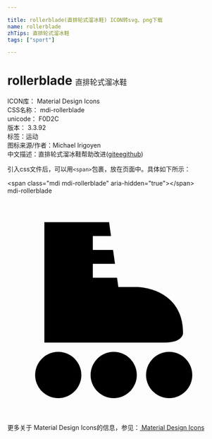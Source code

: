 ```yaml
---

title: rollerblade(直排轮式溜冰鞋) ICON转svg、png下载
name: rollerblade
zhTips: 直排轮式溜冰鞋
tags: ["sport"]

---
```


# rollerblade  <small style="font-size: 60%;font-weight: 100">直排轮式溜冰鞋</small>


<div class="detail-page">
<p>
<span>
ICON库：
<span class="badge-secondary badge">Material Design Icons</span> 
</span>
<br/>
<span>
CSS名称：
<span class="badge-secondary badge">mdi-rollerblade</span> 
</span>
<br/>
<span>
unicode：
<span class="badge-secondary badge">F0D2C</span> 
<copy-btn content='F0D2C' btn-title=""></copy-btn>
<copy-btn :content='String.fromCodePoint(parseInt("F0D2C", 16))' btn-title="复制U"></copy-btn>
</span>
<br/>
<span>
版本：
<span class="badge-secondary badge">3.3.92</span> 
</span><br/><span>标签：<span class="badge-light badge"><router-link to="/tags/sport.html">运动</router-link></span></span>
<br/>
<span>图标来源/作者：<span class="badge-light badge">Michael Irigoyen</span></span> 
<br/>
<span class="zh-detail">中文描述：<span class="badge-primary badge">直排轮式溜冰鞋</span><span class="help-link"><span>帮助改进</span>(<a href="https://gitee.com/liuwave/icon-helper/edit/master/json/material/rollerblade.json" target="_blank" rel="noopener noreferrer">gitee</a><a href="https://github.com/liuwave/icon-helper/edit/master/json/material/rollerblade.json" target="_blank" rel="noopener noreferrer">github</a></span>)</span><br/>
</p>
</div>
<div class="alert alert-dark">
  <i class="mdi mdi-rollerblade mdi-48px"></i>
  <i class="mdi mdi-rollerblade mdi-36px"></i>
  <i class="mdi mdi-rollerblade mdi-24px"></i>
  <i class="mdi mdi-rollerblade mdi-18px"></i>
</div>
<div>
  <p>引入css文件后，可以用<code>&lt;span&gt;</code>包裹，放在页面中。具体如下所示：    
  </p>
  <div class="alert alert-primary" style="font-size: 14px">
    &lt;span class="mdi mdi-rollerblade" aria-hidden="true"&gt;&lt;/span&gt;
    <copy-btn content='<span class="mdi mdi-rollerblade" aria-hidden="true"></span>'></copy-btn>
  </div>
  <div class="alert alert-secondary">
    <i class="mdi mdi-rollerblade"
    style="font-size: 24px"
    aria-hidden="true"></i> mdi-rollerblade
    <copy-btn content="mdi-rollerblade" btn-title="复制图标名称"></copy-btn>
  </div>
</div>
<div id="svg" class="svg-wrap">
<svg xmlns="http://www.w3.org/2000/svg" viewBox="0 0 24 24"><path d="M19,15C19,15 19,16 17,16C15,16 4,16 4,16V3H11L11.21,4.5H9.24V6H11.43L11.64,7.5H9.24V9H11.86L12,10H14C14,10 19,10 19,15M5.5,17A2.5,2.5 0 0,0 3,19.5A2.5,2.5 0 0,0 5.5,22A2.5,2.5 0 0,0 8,19.5A2.5,2.5 0 0,0 5.5,17M17.5,17A2.5,2.5 0 0,0 15,19.5A2.5,2.5 0 0,0 17.5,22A2.5,2.5 0 0,0 20,19.5A2.5,2.5 0 0,0 17.5,17M11.5,17A2.5,2.5 0 0,0 9,19.5A2.5,2.5 0 0,0 11.5,22A2.5,2.5 0 0,0 14,19.5A2.5,2.5 0 0,0 11.5,17Z" /></svg>
</div>
<detail full-name='mdi-rollerblade'></detail>
    
<div><p>更多关于 Material Design Icons的信息，参见：<a target="_blank" href="https://iconhelper.cn/material.html"> Material Design Icons</a>
</p></div>
